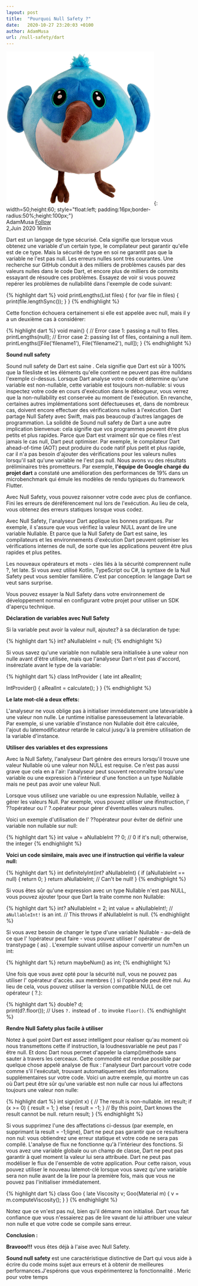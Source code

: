 ```yaml
---
layout: post
title:  "Pourquoi Null Safety ?"
date:   2020-10-27 23:20:03 +0100
author: AdamMusa
url: /null-safety/dart
---
```


![alt text](/assets/images/dart.png){: width=50;height:60; style="float:left; padding:16px;border-radius:50%;height:100px;"}
<br> AdamMusa [Follow](https://twitter.com/AdamMusaAly/)<br>
2,Juin 2020 16min


Dart est un langage de type sécurisé. Cela signifie que lorsque vous obtenez une variable d'un certain type, le compilateur peut garantir qu'elle est de ce type. Mais la sécurité de type en soi ne garantit pas que la variable ne l'est pas null.
Les erreurs nulles sont très courantes. Une recherche sur GitHub conduit à des milliers de problèmes causés par des valeurs nulles dans le code Dart, et encore plus de milliers de commits essayant de résoudre ces problèmes.
Essayez de voir si vous pouvez repérer les problèmes de nullabilité dans l'exemple de code suivant:

{% highlight dart %}
  void printLengths(List<File> files) {
  for (var file in files) {
    print(file.lengthSync());
  }
}
{% endhighlight %}

Cette fonction échouera certainement si elle est appelée avec null, mais il y a un deuxième cas à considérer:

{% highlight dart %}
 void main() {
  // Error case 1: passing a null to files.
  printLengths(null);
  // Error case 2: passing list of files, containing a null item.
  printLengths([File('filename1'), File('filename2'), null]);
}
{% endhighlight %}

**Sound null safety**

Sound null safety de Dart est saine . Cela signifie que Dart est sûr à 100% que la filesliste et les éléments qu'elle contient ne peuvent pas être nulldans l'exemple ci-dessus. Lorsque Dart analyse votre code et détermine qu'une variable est non-nullable, cette variable est toujours non-nullable: si vous inspectez votre code en cours d'exécution dans le débogueur, vous verrez que la non-nullability est conservée au moment de l'exécution. En revanche, certaines autres implémentations sont défectueuses et, dans de nombreux cas, doivent encore effectuer des vérifications nulles à l'exécution. Dart partage Null Safety avec Swift, mais pas beaucoup d'autres langages de programmation.
La solidité de Sound null safety de Dart a une autre implication bienvenue: cela signifie que vos programmes peuvent être plus petits et plus rapides. Parce que Dart est vraiment sûr que ce files n'est jamais le cas null, Dart peut optimiser. Par exemple, le compilateur Dart ahead-of-time (AOT) peut produire du code natif plus petit et plus rapide, car il n'a pas besoin d'ajouter des vérifications pour les valeurs nulles lorsqu'il sait qu'une variable ne l'est pas null.
Nous avons vu des résultats préliminaires très prometteurs. Par exemple, **l'équipe de Google chargé du projet dart** a constaté une amélioration des performances de 19% dans un microbenchmark qui émule les modèles de rendu typiques du framework Flutter.

Avec Null Safety, vous pouvez raisonner votre code avec plus de confiance. Fini les erreurs de déréférencement nul lors de l'exécution. Au lieu de cela, vous obtenez des erreurs statiques lorsque vous codez.

Avec  Null Safety, l'analyseur Dart applique les bonnes pratiques. Par exemple, il s'assure que vous vérifiez la valeur NULL avant de lire une variable Nullable. Et parce que la  Null Safety de Dart est saine, les compilateurs et les environnements d'exécution Dart peuvent optimiser les vérifications internes de null, de sorte que les applications peuvent être plus rapides et plus petites.

Les nouveaux opérateurs et mots - clés liés à la sécurité comprennent nulle ?, !et late. Si vous avez utilisé Kotlin, TypeScript ou C#, la syntaxe de la  Null Safety peut vous sembler familière. C'est par conception: le langage Dart se veut sans surprise.

Vous pouvez essayer la Null Safety dans votre environnement de développement normal en configurant votre projet pour utiliser un SDK d'aperçu technique.

**Déclaration de variables avec Null Safety**

Si la variable peut avoir la valeur null, ajoutez? à sa déclaration de type:

{% highlight dart %}
    int? aNullableInt = null;
{% endhighlight %}

Si vous savez qu'une variable non nullable sera initialisée à une valeur non nulle avant d'être utilisée, mais que l'analyseur Dart n'est pas d'accord, insérezlate avant le type de la variable:

{% highlight dart %}
class IntProvider {
  late int aRealInt;
  
  IntProvider() {
    aRealInt = calculate();
  }
}
{% endhighlight %}

**Le late mot-clé a deux effets:**

L'analyseur ne vous oblige pas à initialiser immédiatement une latevariable à une valeur non nulle.
Le runtime initialise paresseusement la latevariable. Par exemple, si une variable d'instance non Nullable doit être calculée, l'ajout du latemodificateur retarde le calcul jusqu'à la première utilisation de la variable d'instance.

**Utiliser des variables et des expressions**

Avec la Null Safety, l'analyseur Dart génère des erreurs lorsqu'il trouve une valeur Nullable où une valeur non NULL est requise. Ce n'est pas aussi grave que cela en a l'air: l'analyseur peut souvent reconnaître lorsqu'une variable ou une expression à l'intérieur d'une fonction a un type Nullable mais ne peut pas avoir une valeur Null.

Lorsque vous utilisez une variable ou une expression Nullable, veillez à gérer les valeurs Null. Par exemple, vous pouvez utiliser une ifinstruction, l' ??opérateur ou l' ?.opérateur pour gérer d'éventuelles valeurs nulles.

Voici un exemple d'utilisation de l' ??opérateur pour éviter de définir une variable non nullable sur null:

{% highlight dart %}
int value = aNullableInt ?? 0; // 0 if it's null; otherwise, the integer
{% endhighlight %}

**Voici un code similaire, mais avec une if instruction qui vérifie la valeur null:**

{% highlight dart %}
int definitelyInt(int? aNullableInt) {
  if (aNullableInt == null) {
    return 0;
  }
  return aNullableInt; // Can't be null!
}
{% endhighlight %}

Si vous êtes sûr qu'une expression avec un type Nullable n'est pas NULL, vous pouvez ajouter !pour que Dart la traite comme non Nullable:

{% highlight dart %}
int? aNullableInt = 2;
int value = aNullableInt!; // `aNullableInt!` is an int.
// This throws if aNullableInt is null.
{% endhighlight %}

Si vous avez besoin de changer le type d'une variable Nullable - au-delà de ce que l' !opérateur peut faire - vous pouvez utiliser l' opérateur de transtypage ( as) . L'exemple suivant utilise aspour convertir un num?en un int:

{% highlight dart %}
return maybeNum() as int;
{% endhighlight %}

Une fois que vous avez opté pour la sécurité null, vous ne pouvez pas utiliser l' opérateur d'accès. aux membres ( ) si l'opérande peut être nul. Au lieu de cela, vous pouvez utiliser la version compatible NULL de cet opérateur ( ?.):

{% highlight dart %}
double? d;  
print(d?.floor()); // Uses `?.` instead of `.` to invoke `floor()`.
{% endhighlight %}

**Rendre Null Safety plus facile à utiliser**


Notez à quel point Dart est assez intelligent pour réaliser qu'au moment où nous transmettons cette if instruction, la loudnessvariable ne peut pas l' être null. Et donc Dart nous permet d'appeler la clamp()méthode sans sauter à travers les cerceaux. Cette commodité est rendue possible par quelque chose appelé analyse de flux : l'analyseur Dart parcourt votre code comme s'il l'exécutait, trouvant automatiquement des informations supplémentaires sur votre code.
Voici un autre exemple, qui montre un cas où Dart peut être sûr qu'une variable est non nulle car nous lui affectons toujours une valeur non nulle:

{% highlight dart %}
int sign(int x) {
  // The result is non-nullable.
  int result;
  if (x >= 0) {
    result = 1;
  } else {
    result = -1;
  }
  // By this point, Dart knows the result cannot be null.
  return result;
}
{% endhighlight %}

Si vous supprimez l'une des affectations ci-dessus (par exemple, en supprimant la result = -1;ligne), Dart ne peut pas garantir que ce resultsera non nul: vous obtiendrez une erreur statique et votre code ne sera pas compilé.
L'analyse de flux ne fonctionne qu'à l'intérieur des fonctions. Si vous avez une variable globale ou un champ de classe, Dart ne peut pas garantir à quel moment la valeur lui sera attribuée. Dart ne peut pas modéliser le flux de l'ensemble de votre application. Pour cette raison, vous pouvez utiliser le nouveau latemot-clé lorsque vous savez qu'une variable sera non nulle avant de la lire pour la première fois, mais que vous ne pouvez pas l'initialiser immédiatement.

{% highlight dart %}
class Goo {
  late Viscosity v;
  Goo(Material m) {
    v = m.computeViscosity();
  }
}
{% endhighlight %}

Notez que ce vn'est pas nul, bien qu'il démarre non initialisé. Dart vous fait confiance que vous n'essaierez pas de lire vavant de lui attribuer une valeur non nulle et que votre code se compile sans erreur.

**Conclusion :**

**Bravooo!!!** vous êtes déjà à l'aise avec Null Safety.

 **Sound null safety** est une caractéristique distinctive de Dart qui vous aide à écrire du code moins sujet aux erreurs et à obtenir de meilleures performances.J'espérons que vous expérimenterez la fonctionnalité . Meric pour votre temps